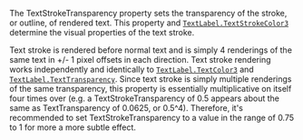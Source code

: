 The TextStrokeTransparency property sets the transparency of the stroke,
or outline, of rendered text. This property and
[`TextLabel.TextStrokeColor3`](https://create.roblox.com/docs/reference/engine/classes/TextLabel#TextStrokeColor3) determine the visual properties of the
text stroke.

Text stroke is rendered before normal text and is simply 4 renderings of
the same text in +/- 1 pixel offsets in each direction. Text stroke
rendering works independently and identically to
[`TextLabel.TextColor3`](https://create.roblox.com/docs/reference/engine/classes/TextLabel#TextColor3) and [`TextLabel.TextTransparency`](https://create.roblox.com/docs/reference/engine/classes/TextLabel#TextTransparency). Since
text stroke is simply multiple renderings of the same transparency, this
property is essentially multiplicative on itself four times over (e.g. a
TextStrokeTransparency of 0.5 appears about the same as TextTransparency
of 0.0625, or 0.5^4). Therefore, it's recommended to set
TextStrokeTransparency to a value in the range of 0.75 to 1 for more a
more subtle effect.